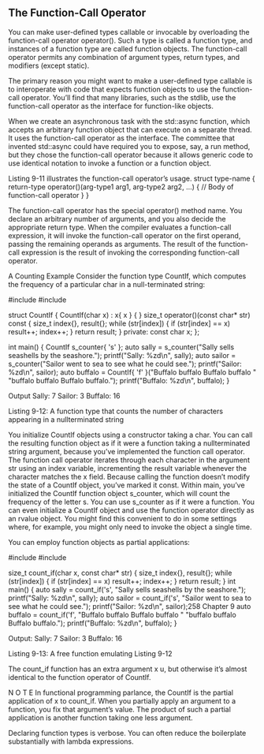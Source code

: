## The Function-Call Operator
You can make user-defined types callable or invocable by overloading the function-call operator operator(). Such a type is called a function type, and instances of a function type are called function objects. The function-call operator permits any combination of argument types, return types, and modifiers (except static).

The primary reason you might want to make a user-defined type callable is to interoperate with code that expects function objects to use the function-call operator. You’ll find that many libraries, such as the stdlib, use the function-call operator as the interface for function-like objects.

When we create an asynchronous task with the std::async function, which accepts an arbitrary function object that can execute on a separate thread. It uses the function-call operator as the interface. The committee that invented std::async could have required you to expose, say, a run method, but they chose the function-call operator because it allows generic code to use identical notation to invoke a function or a function object.

Listing 9-11 illustrates the function-call operator’s usage.
struct type-name {
  return-type operator()(arg-type1 arg1, arg-type2 arg2, ...) {
    // Body of function-call operator
  }
}

The function-call operator has the special operator() method name. You declare an arbitrary number of arguments, and you also decide the appropriate return type.
When the compiler evaluates a function-call expression, it will invoke the function-call operator on the first operand, passing the remaining operands as arguments. The result of the function-call expression is the result of invoking the corresponding function-call operator.

A Counting Example
Consider the function type CountIf, which computes the frequency of a particular char in a null-terminated string:

#include <cstdio>
#include <cstdint>

struct CountIf {
  CountIf(char x) : x{ x } { }
  size_t operator()(const char* str) const {
    size_t index{}, result{};
    while (str[index]) {
      if (str[index] == x) result++;
      index++;
    }
    return result;
  }
private:
  const char x;
};

int main() {
  CountIf s_counter{ 's' };
  auto sally = s_counter("Sally sells seashells by the seashore.");
  printf("Sally: %zd\n", sally);
  auto sailor = s_counter("Sailor went to sea to see what he could see.");
  printf("Sailor: %zd\n", sailor);
  auto buffalo = CountIf{ 'f' }("Buffalo buffalo Buffalo buffalo "
  "buffalo buffalo Buffalo buffalo.");
  printf("Buffalo: %zd\n", buffalo);
}

Output
Sally: 7
Sailor: 3
Buffalo: 16

Listing 9-12: A function type that counts the number of characters appearing in a nullterminated string

You initialize CountIf objects using a constructor taking a char. You can call the resulting function object as if it were a function taking a nullterminated string argument, because you’ve implemented the function call operator. The function call operator iterates through each character in the argument str using an index variable, incrementing the result variable whenever the character matches the x field. Because calling the function doesn’t modify the state of a CountIf object, you’ve marked it const. Within main, you’ve initialized the CountIf function object s_counter, which will count the frequency of the letter s. You can use s_counter as if it were a function. You can even initialize a CountIf object and use the function operator directly as an rvalue object. You might find this convenient to do in some settings where, for example, you might only need to invoke the object a single time.

You can employ function objects as partial applications:

#include <cstdio>
#include <cstdint>

size_t count_if(char x, const char* str) {
  size_t index{}, result{};
  while (str[index]) {
    if (str[index] == x) result++;
    index++;
  }
  return result;
}
int main() {
  auto sally = count_if('s', "Sally sells seashells by the seashore.");
  printf("Sally: %zd\n", sally);
  auto sailor = count_if('s', "Sailor went to sea to see what he could see.");
  printf("Sailor: %zd\n", sailor);258 Chapter 9
  auto buffalo = count_if('f', "Buffalo buffalo Buffalo buffalo "
  "buffalo buffalo Buffalo buffalo.");
  printf("Buffalo: %zd\n", buffalo);
}

Output:
Sally: 7
Sailor: 3
Buffalo: 16

Listing 9-13: A free function emulating Listing 9-12

The count_if function has an extra argument x u, but otherwise it’s almost identical to the function operator of CountIf.

N O T E
In functional programming parlance, the CountIf is the partial application of x to count_if. When you partially apply an argument to a function, you fix that argument’s value. The product of such a partial application is another function taking one less argument.

Declaring function types is verbose. You can often reduce the boilerplate substantially with lambda expressions.
